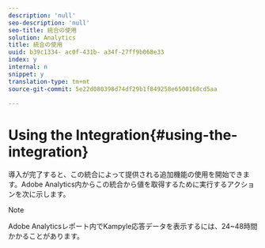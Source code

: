 ```yaml
---
description: 'null'
seo-description: 'null'
seo-title: 統合の使用
solution: Analytics
title: 統合の使用
uuid: b39c1334- ac0f-431b- a34f-27ff9b068e33
index: y
internal: n
snippet: y
translation-type: tm+mt
source-git-commit: 5e22d080398d74df29b1f849258e6500168cd5aa

---
```



# Using the Integration{#using-the-integration}

導入が完了すると、この統合によって提供される追加機能の使用を開始できます。Adobe Analytics内からこの統合から値を取得するために実行するアクションを次に示します。

>[!NOTE]
>
>Adobe Analyticsレポート内でKampyle応答データを表示するには、24~48時間かかることがあります。

